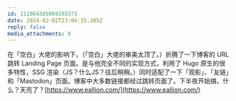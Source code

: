 ```yaml
---
id: 111864385069285373
date: 2024-02-02T23:04:15.385Z
reply: false
media_attachments: 0
---
```


在「空白」大佬的影响下，（「空白」大佬的审美太顶了。）折腾了一下博客的 URL 跳转 Landing Page 页面。是与他完全不同的实现方式，利用了 Hugo 原生的很多特性，SSG 渲染（JS？什么JS？往后稍稍。）同时适配了一下「观影」、「友链」和「Mastodon」页面。博客中大多数链接都经过跳转页面了。下半夜开始搞，什么？天亮了？[https://www.eallion.com/](https://www.eallion.com/)

